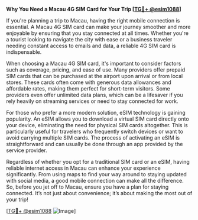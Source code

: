 **Why You Need a Macau 4G SIM Card for Your Trip [[TG💪+ @esim1088](https://t.me/s/esim1088)]**

If you're planning a trip to Macau, having the right mobile connection is essential. A Macau 4G SIM card can make your journey smoother and more enjoyable by ensuring that you stay connected at all times. Whether you're a tourist looking to navigate the city with ease or a business traveler needing constant access to emails and data, a reliable 4G SIM card is indispensable.

When choosing a Macau 4G SIM card, it's important to consider factors such as coverage, pricing, and ease of use. Many providers offer prepaid SIM cards that can be purchased at the airport upon arrival or from local stores. These cards often come with generous data allowances and affordable rates, making them perfect for short-term visitors. Some providers even offer unlimited data plans, which can be a lifesaver if you rely heavily on streaming services or need to stay connected for work.

For those who prefer a more modern solution, eSIM technology is gaining popularity. An eSIM allows you to download a virtual SIM card directly onto your device, eliminating the need for physical SIM cards altogether. This is particularly useful for travelers who frequently switch devices or want to avoid carrying multiple SIM cards. The process of activating an eSIM is straightforward and can usually be done through an app provided by the service provider.

Regardless of whether you opt for a traditional SIM card or an eSIM, having reliable internet access in Macau can enhance your experience significantly. From using maps to find your way around to staying updated with social media, a good mobile connection can make all the difference. So, before you jet off to Macau, ensure you have a plan for staying connected. It’s not just about convenience; it’s about making the most out of your trip!

[[TG💪+ @esim1088](https://t.me/s/esim1088) ![Image](https://i.postimg.cc/Y0z9fWf4/image.png)]